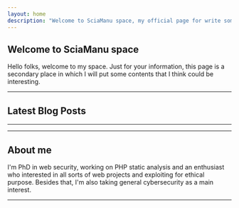 ```yaml
---
layout: home
description: "Welcome to SciaManu space, my official page for write something about my profession."
---
```


## Welcome to SciaManu space

Hello folks, welcome to my space. Just for your information, this page is a secondary place in which I will put some contents that I think could be interesting.

---

## Latest Blog Posts
<!-- BLOG-POST-LIST:START -->
<!-- BLOG-POST-LIST:END -->

---

<!-- ## Planet map -->

---

## About me

I'm PhD in web security, working on PHP static analysis and an enthusiast who interested in all sorts of web projects and exploiting for ethical purpose. Besides that, I'm also taking general cybersecurity as a main interest.

---
